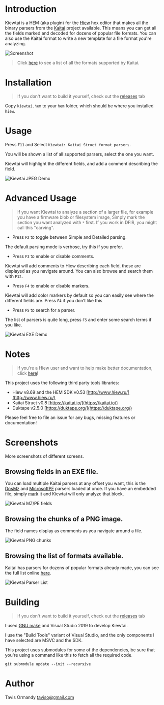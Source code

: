 # Introduction

Kiewtai is a HEM (aka plugin) for the [Hiew](http://www.hiew.ru/) hex editor
that makes all the binary parsers from the [Kaitai](https://kaitai.io/) project
available. This means you can get all the fields marked and decoded for dozens
of popular file formats. You can also use the Kaitai format to write a new
template for a file format you're analyzing.

![Screenshot](kiewtai.png)

> Click [here](https://formats.kaitai.io/) to see a list of all the formats
> supported by Kaitai.


# Installation

> If you don't want to build it yourself, check out the
> [releases](https://github.com/taviso/kiewtai/releases)  tab


Copy `kiewtai.hem` to your `hem` folder, which should be where you installed
`hiew`.

# Usage

Press `F11` and Select `Kiewtai: Kaitai Struct format parsers`.

You will be shown a list of all supported parsers, select the one you want.

Kiewtai will highlight the different fields, and add a comment describing the
field.

![Kiewtai JPEG Demo](kiewtai-jpg.gif)

# Advanced Usage

> If you want Kiewtai to analyze a section of a larger file, for example you
> have a firmware blob or filesystem image, Simply mark the section you want
> analyzed with `*` first. If you work in DFIR, you might call this "carving".

 - Press `F2` to toggle between Simple and Detailed parsing.

The default parsing mode is verbose, try this if you prefer.

 - Press `F3` to enable or disable comments.

Kiewtai will add comments to Hiew describing each field, these are displayed as
you navigate around. You can also browse and search them with `F12`.

- Press `F4` to enable or disable markers.

Kiewtai will add color markers by default so you can easily see where the
different fields are. Press `F4` if you don't like this.

- Press `F5` to search for a parser.

The list of parsers is quite long, press `F5` and enter some search terms if
you  like.

![Kiewtai EXE Demo](kiewtai-exe.gif)

# Notes

> If you're a Hiew user and want to help make better documentation, click 
> [here](https://github.com/taviso/hiewdocs)!

This project uses the following third party tools libraries:

- Hiew v8.69 and the HEM SDK v0.53 [http://www.hiew.ru/](http://www.hiew.ru/)
- Kaitai Struct  v0.8 [https://kaitai.io/](https://kaitai.io/)
- Duktape v2.5.0 [https://duktape.org/](https://duktape.org/)

Please feel free to file an issue for any bugs, missing features or documentation!

# Screenshots

More screenshots of different screens.

## Browsing fields in an EXE file.

You can load multiple Kaitai parsers at any offset you want, this is the
[DosMz](https://formats.kaitai.io/dos_mz/index.html) and
[MicrosoftPE](https://formats.kaitai.io/microsoft_pe/index.html) parsers
loaded at once. If you have an embedded file, simply
[mark](https://taviso.github.io/hiewdocs/#mark) it and Kiewtai will only
analyze that block.

![Kiewtai MZ/PE fields](doc/kiewtai-fields.png)

## Browsing the chunks of a PNG image.

The field names display as comments as you navigate around a file.

![Kiewtai PNG chunks](doc/kiewtai-png.png)

## Browsing the list of formats available.

Kaitai has parsers for dozens of popular formats already made, you can  see the
full list online [here](https://formats.kaitai.io/).

![Kiewtai Parser List](doc/kiewtai-formats.png)


# Building

> If you don't want to build it yourself, check out the
> [releases](https://github.com/taviso/kiewtai/releases)  tab

I used [GNU make](http://gnuwin32.sourceforge.net/packages/make.htm) and Visual
Studio 2019 to develop Kiewtai.

I use the "Build Tools" variant of Visual Studio, and the only components I
have selected are MSVC and the SDK.

This project uses submodules for some of the dependencies, be sure that you're
using a command like this to fetch all the required code.

```
git submodule update --init --recursive

```

# Author

Tavis Ormandy <taviso@gmail.com>
